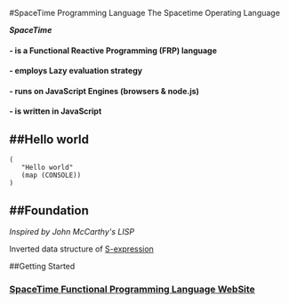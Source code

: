 #SpaceTime Programming Language
The Spacetime Operating Language


***SpaceTime*** 
#### - is a Functional Reactive Programming (FRP) language
#### - employs Lazy evaluation strategy
#### - runs on JavaScript Engines (browsers & node.js)
#### - is written in JavaScript

##Hello world
---

```
(
   "Hello world"
   (map (CONSOLE))
)

```

##Foundation
---

*Inspired by John McCarthy's LISP*

Inverted data structure of [S-expression](http://en.wikipedia.org/wiki/S-expression)
 

##Getting Started

### [SpaceTime Functional Programming Language WebSite](http://SpaceTimeProgrammingLanguage.github.io)

 
